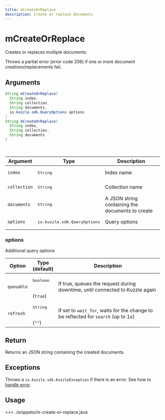```yaml
---
title: mCreateOrReplace
description: Create or replace documents
---
```


# mCreateOrReplace

Creates or replaces multiple documents.

Throws a partial error (error code 206) if one or more document creations/replacements fail.

## Arguments

```java
String mCreateOrReplace(
  String index,
  String collection,
  String documents,
  io.kuzzle.sdk.QueryOptions options
)
String mCreateOrReplace(
  String index,
  String collection,
  String documents
)
```

<br/>

| Argument     | Type                                  | Description                                      |
| ------------ | ------------------------------------- | ------------------------------------------------ |
| `index`      | <pre>String</pre>                     | Index name                                       |
| `collection` | <pre>String</pre>                     | Collection name                                  |
| `documents`  | <pre>String</pre>                     | A JSON string containing the documents to create |
| `options`    | <pre>io.kuzzle.sdk.QueryOptions</pre> | Query options                                    |

### options

Additional query options

| Option     | Type<br/>(default)              | Description                                                                        |
| ---------- | ------------------------------- | ---------------------------------------------------------------------------------- |
| `queuable` | <pre>boolean</pre><br/>(`true`) | If true, queues the request during downtime, until connected to Kuzzle again       |
| `refresh`  | <pre>String</pre><br/>(`""`)    | If set to `wait_for`, waits for the change to be reflected for `search` (up to 1s) |

## Return

Returns an JSON string containing the created documents.

## Exceptions

Throws a `io.kuzzle.sdk.KuzzleException` if there is an error. See how to [handle error](/sdk/java/1/essentials/error-handling/).

## Usage

<<< ./snippets/m-create-or-replace.java
